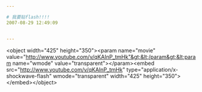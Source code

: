 ```yaml
---

# 我要贴flash!!!!
2007-08-29 12:49:09


---
```



&lt;object width="425" height="350"&gt;&lt;param name="movie" value="http://www.youtube.com/v/qKAInP_tmHk"&gt;&lt;/param&gt;&lt;param name="wmode" value="transparent"&gt;&lt;/param&gt;&lt;embed src="http://www.youtube.com/v/qKAInP_tmHk" type="application/x-shockwave-flash" wmode="transparent" width="425" height="350"&gt;&lt;/embed&gt;&lt;/object&gt;